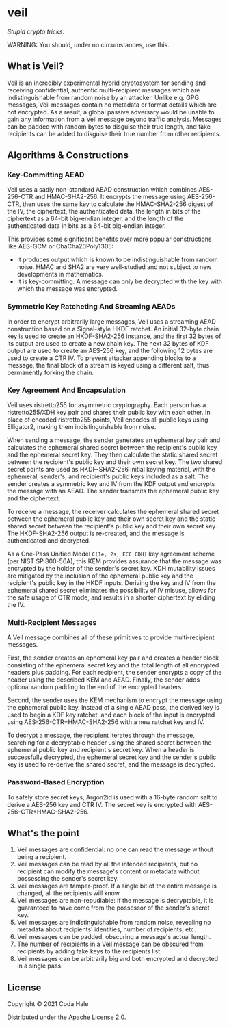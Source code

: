 # veil

_Stupid crypto tricks._

WARNING: You should, under no circumstances, use this.

## What is Veil?

Veil is an incredibly experimental hybrid cryptosystem for sending and receiving confidential,
authentic multi-recipient messages which are indistinguishable from random noise by an attacker.
Unlike e.g. GPG messages, Veil messages contain no metadata or format details which are not
encrypted. As a result, a global passive adversary would be unable to gain any information from a
Veil message beyond traffic analysis. Messages can be padded with random bytes to disguise their
true length, and fake recipients can be added to disguise their true number from other recipients.

## Algorithms & Constructions

### Key-Committing AEAD

Veil uses a sadly non-standard AEAD construction which combines AES-256-CTR and HMAC-SHA2-256. It
encrypts the message using AES-256-CTR, then uses the same key to calculate the HMAC-SHA2-256 digest
of the IV, the ciphertext, the authenticated data, the length in bits of the ciphertext as a 64-bit
big-endian integer, and the length of the authenticated data in bits as a 64-bit big-endian integer.

This provides some significant benefits over more popular constructions like AES-GCM or
ChaCha20Poly1305:

* It produces output which is known to be indistinguishable from random noise. HMAC and SHA2 are
  very well-studied and not subject to new developments in mathematics.
* It is key-committing. A message can only be decrypted with the key with which the message was
  encrypted.

### Symmetric Key Ratcheting And Streaming AEADs

In order to encrypt arbitrarily large messages, Veil uses a streaming AEAD construction based on a
Signal-style HKDF ratchet. An initial 32-byte chain key is used to create an HKDF-SHA2-256 instance,
and the first 32 bytes of its output are used to create a new chain key. The next 32 bytes of KDF
output are used to create an AES-256 key, and the following 12 bytes are used to create a CTR IV. To
prevent attacker appending blocks to a message, the final block of a stream is keyed using a
different salt, thus permanently forking the chain.

### Key Agreement And Encapsulation

Veil uses ristretto255 for asymmetric cryptography. Each person has a ristretto255/XDH key pair and
shares their public key with each other. In place of encoded ristretto255 points, Veil encodes all
public keys using Elligator2, making them indistinguishable from noise.

When sending a message, the sender generates an ephemeral key pair and calculates the ephemeral
shared secret between the recipient's public key and the ephemeral secret key. They then calculate
the static shared secret between the recipient's public key and their own secret key. The two shared
secret points are used as HKDF-SHA2-256 initial keying material, with the ephemeral, sender's, and
recipient's public keys included as a salt. The sender creates a symmetric key and IV from the KDF
output and encrypts the message with an AEAD. The sender transmits the ephemeral public key and the
ciphertext.

To receive a message, the receiver calculates the ephemeral shared secret between the ephemeral
public key and their own secret key and the static shared secret between the recipient's public key
and their own secret key. The HKDF-SHA2-256 output is re-created, and the message is authenticated
and decrypted.

As a One-Pass Unified Model `C(1e, 2s, ECC CDH)` key agreement scheme (per NIST SP 800-56A), this
KEM provides assurance that the message was encrypted by the holder of the sender's secret key. XDH
mutability issues are mitigated by the inclusion of the ephemeral public key and the recipient's
public key in the HKDF inputs. Deriving the key and IV from the ephemeral shared secret eliminates
the possibility of IV misuse, allows for the safe usage of CTR mode, and results in a shorter
ciphertext by eliding the IV.

### Multi-Recipient Messages

A Veil message combines all of these primitives to provide multi-recipient messages.

First, the sender creates an ephemeral key pair and creates a header block consisting of the
ephemeral secret key and the total length of all encrypted headers plus padding. For each recipient,
the sender encrypts a copy of the header using the described KEM and AEAD. Finally, the sender adds
optional random padding to the end of the encrypted headers.

Second, the sender uses the KEM mechanism to encrypt the message using the ephemeral public key.
Instead of a single AEAD pass, the derived key is used to begin a KDF key ratchet, and each block of
the input is encrypted using AES-256-CTR+HMAC-SHA2-256 with a new ratchet key and IV.

To decrypt a message, the recipient iterates through the message, searching for a decryptable header
using the shared secret between the ephemeral public key and recipient's secret key. When a header
is successfully decrypted, the ephemeral secret key and the sender's public key is used to re-derive
the shared secret, and the message is decrypted.

### Password-Based Encryption

To safely store secret keys, Argon2id is used with a 16-byte random salt to derive a AES-256 key and
CTR IV. The secret key is encrypted with AES-256-CTR+HMAC-SHA2-256.

## What's the point

1. Veil messages are confidential: no one can read the message without being a recipient.
2. Veil messages can be read by all the intended recipients, but no recipient can modify the
   message's content or metadata without possessing the sender's secret key.
3. Veil messages are tamper-proof. If a single bit of the entire message is changed, all the
   recipients will know.
4. Veil messages are non-repudiable: if the message is decryptable, it is guaranteed to have come
   from the possessor of the sender's secret key.
5. Veil messages are indistinguishable from random noise, revealing no metadata about recipients'
   identities, number of recipients, etc.
6. Veil messages can be padded, obscuring a message's actual length.
7. The number of recipients in a Veil message can be obscured from recipients by adding fake keys
   to the recipients list.
8. Veil messages can be arbitrarily big and both encrypted and decrypted in a single pass.

## License

Copyright © 2021 Coda Hale

Distributed under the Apache License 2.0.
